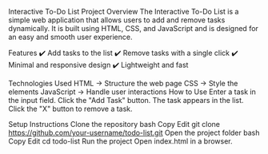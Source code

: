 Interactive To-Do List
Project Overview
The Interactive To-Do List is a simple web application that allows users to add and remove tasks dynamically. It is built using HTML, CSS, and JavaScript and is designed for an easy and smooth user experience.

Features
✔️ Add tasks to the list
✔️ Remove tasks with a single click
✔️ Minimal and responsive design
✔️ Lightweight and fast

Technologies Used
HTML → Structure the web page
CSS → Style the elements
JavaScript → Handle user interactions
How to Use
Enter a task in the input field.
Click the "Add Task" button.
The task appears in the list.
Click the "X" button to remove a task.

Setup Instructions
Clone the repository
bash
Copy
Edit
git clone https://github.com/your-username/todo-list.git
Open the project folder
bash
Copy
Edit
cd todo-list
Run the project
Open index.html in a browser.
